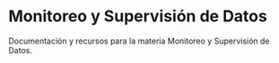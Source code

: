 # Monitoreo y Supervisión de Datos

Documentación y recursos para la materia Monitoreo y Supervisión de Datos.